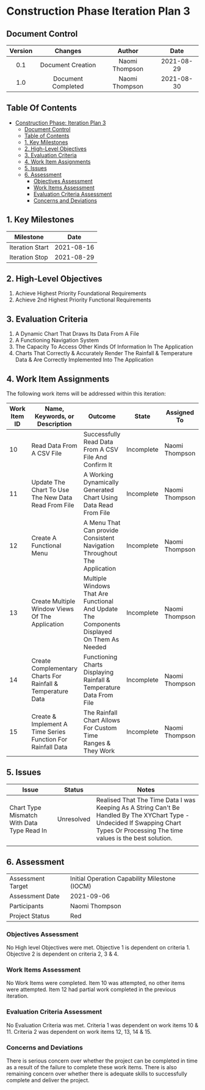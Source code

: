 # Construction Phase Iteration Plan 3

## Document Control

| Version |      Changes       |     Author     |    Date    |
| :-----: | :----------------: | :------------: | :--------: |
|   0.1   | Document Creation  | Naomi Thompson | 2021-08-29 |
|   1.0   | Document Completed | Naomi Thompson | 2021-08-30 |



## Table Of Contents


- [Construction Phase: Iteration Plan 3](#construction-phase-iteration-plan-3)
  - [Document Control](#document-control)
  - [Table of Contents](#table-of-contents)
  - [1. Key Milestones](#1-key-milestones)
  - [2. High-Level Objectives](#2-high-level-objectives)
  - [3. Evaluation Criteria](#3-evaluation-criteria)
  - [4. Work Item Assignments](#4-work-item-assignments)
  - [5. Issues](#5-issues)
  - [6. Assessment](#6-assessment)
    - [Objectives Assessment](#objectives-assessment)
    - [Work Items Assessment](#work-items-assessment)
    - [Evaluation Criteria Assessment](#evaluation-criteria-assessment)
    - [Concerns and Deviations](#concerns-and-deviations)

## 1. Key Milestones

| **Milestone**   | **Date**   |
| --------------- | ---------- |
| Iteration Start | 2021-08-16 |
| Iteration Stop  | 2021-08-29 |

## 2. High-Level Objectives

1. Achieve Highest Priority Foundational Requirements
2. Achieve 2nd Highest Priority Functional Requirements

## 3. Evaluation Criteria

1. A Dynamic Chart That Draws Its Data From A File
2. A Functioning Navigation System
3. The Capacity To Access Other Kinds Of Information In The Application
4. Charts That Correctly & Accurately Render The Rainfall & Temperature Data & Are Correctly Implemented Into The Application

## 4. Work Item Assignments

The following work items will be addressed within this iteration:

| **Work Item ID** | **Name, Keywords, or Description**                           | **Outcome**                                                  | **State**  | **Assigned To** | **Estimated Hours** | **Hours Worked** | **Estimated Hours Remaining** |
| ---------------- | ------------------------------------------------------------ | ------------------------------------------------------------ | ---------- | --------------- | ------------------- | ---------------- | ----------------------------- |
| 10               | Read Data From A CSV File                                    | Successfully Read Data From A CSV File And Confirm It        | Incomplete | Naomi Thompson  | 5                   | 3                | 2                             |
| 11               | Update The Chart To Use The New Data Read From File          | A Working Dynamically Generated Chart Using Data Read From File | Incomplete | Naomi Thompson  | 5                   | 0                | 5                             |
| 12               | Create A Functional Menu                                     | A Menu That Can provide Consistent Navigation Throughout The Application | Incomplete | Naomi Thompson  | 5                   | 1                | 4                             |
| 13               | Create Multiple Window Views Of The Application              | Multiple Windows That Are Functional And Update The Components Displayed On Them As Needed | Incomplete | Naomi Thompson  | 10                  | 0                | 10                            |
| 14               | Create Complementary  Charts For Rainfall & Temperature Data | Functioning Charts Displaying Rainfall & Temperature Data From File | Incomplete | Naomi Thompson  | 10                  | 0                | 10                            |
| 15               | Create & Implement A Time Series Function For Rainfall Data  | The Rainfall Chart Allows For Custom Time Ranges & They Work | Incomplete | Naomi Thompson  | 30                  | 0                | 30                            |

## 5. Issues

| **Issue**                                  | **Status** | **Notes**                                                    |
| ------------------------------------------ | ---------- | ------------------------------------------------------------ |
| Chart Type Mismatch With Data Type Read In | Unresolved | Realised That The Time Data I was Keeping As A String Can't Be Handled By The XYChart Type - Undecided If Swapping Chart Types Or Processing The time values is the best solution. |
|                                            |            |                                                              |

## 6. Assessment

|                   |                                               |
| ----------------- | --------------------------------------------- |
| Assessment Target | Initial Operation Capability Milestone (IOCM) |
| Assessment Date   | 2021-09-06                                    |
| Participants      | Naomi Thompson                                |
| Project Status    | Red                                           |

### Objectives Assessment

No High level Objectives were met. Objective 1 is dependent on criteria 1. Objective 2 is dependent on criteria 2, 3 & 4.

### Work Items Assessment

No Work Items were completed. Item 10 was attempted, no other items were attempted. Item 12 had partial work completed in the previous iteration.

### Evaluation Criteria Assessment

No Evaluation Criteria was met. Criteria 1 was dependent on work items 10 & 11. Criteria 2 was dependent on work items 12, 13, 14 & 15.

### Concerns and Deviations

There is serious concern over whether the project can be completed in time as a result of the failure to complete these work items. There is also remaining concern over whether there is adequate skills to successfully complete and deliver the project.
